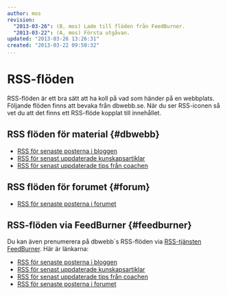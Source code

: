 ```yaml
---
author: mos
revision:
  "2013-03-26": (B, mos) Lade till flöden från FeedBurner.
  "2013-03-22": (A, mos) Första utgåvan.
updated: "2013-03-26 13:26:31"
created: "2013-03-22 09:50:32"
...
```

RSS-flöden
==================================

RSS-flöden är ett bra sätt att ha koll på vad som händer på en webbplats. Följande flöden finns att bevaka från dbwebb.se. När du ser RSS-iconen  så vet du att det finns ett RSS-flöde kopplat till innehållet.



RSS flöden för material {#dbwebb}
--------------------------------------

* [RSS för senaste posterna i bloggen](blogg/rss)
* [RSS för senast uppdaterade kunskapsartiklar](kunskap/rss)
* [RSS för senast uppdaterade tips från coachen](coachen/rss)



RSS flöden för forumet {#forum}
--------------------------------------

* [RSS för senaste posterna i forumet](forum/feed.php)



RSS-flöden via FeedBurner {#feedburner}
--------------------------------------

Du kan även prenumerera på dbwebb´s RSS-flöden via [RSS-tjänsten FeedBurner](http://feedburner.google.com). Här är länkarna:

* [RSS för senaste posterna i bloggen](http://feeds.feedburner.com/dbwebb/blogg)
* [RSS för senast uppdaterade kunskapsartiklar](http://feeds.feedburner.com/dbwebb/kunskap)
* [RSS för senast uppdaterade tips från coachen](http://feeds.feedburner.com/dbwebb/coachen)
* [RSS för senaste posterna i forumet](http://feeds.feedburner.com/dbwebb/forum)
